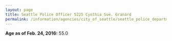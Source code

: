 ```yaml
---
layout: page
title: Seattle Police Officer 5225 Cynthia Sue. Granard
permalink: /information/agencies/city_of_seattle/seattle_police_department/copbook/5225/
---
```


**Age as of Feb. 24, 2016:** 55.0
